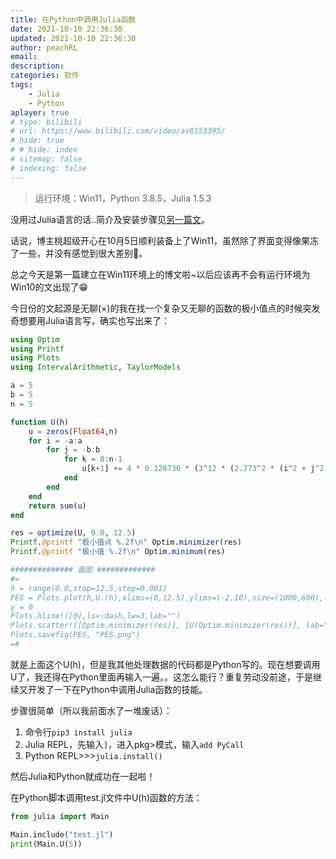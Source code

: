 ```yaml
---
title: 在Python中调用Julia函数
date: 2021-10-10 22:36:30
updated: 2021-10-10 22:36:30
author: peachRL
email: 
description: 
categories: 软件
tags: 
	- Julia
	- Python
aplayer: true
# type: bilibili
# url: https://www.bilibili.com/video/av8153395/
# hide: true
# # hide: index
# sitemap: false
# indexing: false
---
```


<div class="success">

> 运行环境：Win11，Python 3.8.5，Julia 1.5.3

</div>

没用过Julia语言的话..简介及安装步骤见[另一篇文](https://wanyijizi.com/2020/07/21/Julia%E5%9C%A8win10%E7%8E%AF%E5%A2%83%E7%9A%84%E5%AE%89%E8%A3%85%E5%92%8C%E8%A7%A3%E5%BE%AE%E5%88%86%E6%96%B9%E7%A8%8B%E7%9A%84%E4%BE%8B%E5%AD%90/)。

<!-- more -->

话说，博主桃超级开心在10月5日顺利装备上了Win11，虽然除了界面变得像果冻了一些，并没有感觉到很大差别🤣。

总之今天是第一篇建立在Win11环境上的博文啦~以后应该再不会有运行环境为Win10的文出现了😁

今日份的文起源是无聊(×)的我在找一个复杂又无聊的函数的极小值点的时候突发奇想要用Julia语言写，确实也写出来了：

```Julia
using Optim
using Printf
using Plots
using IntervalArithmetic, TaylorModels

a = 5
b = 5
n = 5

function U(h)
    u = zeros(Float64,n)
    for i = -a:a
        for j = -b:b
            for k = 0:n-1
                u[k+1] += 4 * 0.128736 * (3^12 * (2.773^2 * (i^2 + j^2 + i*j) + (h + k*2.26)^2)^(-6) - 3^6 * (2.773^2 * (i^2 + j^2 + i*j) + (h + k*2.26)^2)^(-3))
            end
        end
    end
    return sum(u)
end

res = optimize(U, 0.0, 12.5)
Printf.@printf "极小值点 %.2f\n" Optim.minimizer(res)
Printf.@printf "极小值 %.2f\n" Optim.minimum(res)

############## 画图 #############
#=
h = range(0.0,stop=12.5,step=0.001)
PES = Plots.plot(h,U.(h),xlims=(0,12.5),ylims=(-2,10),size=(1000,600),lw=5,lab="Potential-energy-curve at S-site",dpi=300,axis = font(20),legendfont=(20))
y = 0
Plots.hline!([0],ls=:dash,lw=3,lab="")
Plots.scatter!([Optim.minimizer(res)], [U(Optim.minimizer(res))], lab="",ms=10)
Plots.savefig(PES, "PES.png")
=#
```

就是上面这个U(h)，但是我其他处理数据的代码都是Python写的。现在想要调用U了，我还得在Python里面再输入一遍。。这怎么能行？重复劳动没前途，于是继续又开发了一下在Python中调用Julia函数的技能。

步骤很简单（所以我前面水了一堆废话）：

1. 命令行`pip3 install julia`
2. Julia REPL，先输入`]`，进入pkg>模式，输入`add PyCall`
3. Python REPL>>>`julia.install()`

然后Julia和Python就成功在一起啦！

在Python脚本调用test.jl文件中U(h)函数的方法：

```python
from julia import Main

Main.include("test.jl")
print(Main.U(5))
```

